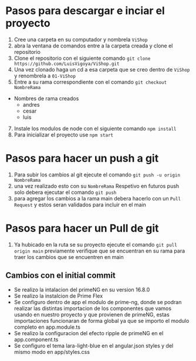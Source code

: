 # Pasos para descargar e inciar el proyecto

1. Cree una carpeta en su computador y nombrela `ViShop`
2. abra la ventana de comandos entre a la carpeta creada y clone el repositorio
3. Clone el repositorio con el siguiente comando `git clone https://github.com/LuisVigoya/ViShop.git`
4. Una vez clonado haga un cd a esa carpeta que se creo dentro de `ViShop` y renombrela a `01-ViShop`
5. Entre a su rama correspondiente con el comando `git checkout NombreRama`
  - Nombres de rama creados
    - andres
    - cesar
    - luis
7. Instale los modulos de node con el siguiente comando `npm install`
6. Para inicializar el proyecto use `npm start`

# Pasos para hacer un push a git

1. Para subir los cambios al git ejecute el comando `git push -u origin NombreRama`
2. una vez realizado esto con su `NombreRama` Respetivo en futuros push solo debera ejecutar el comando `git push`
3. para agregar los cambios a la rama main debera hacerlo con un `Pull Request` y estos seran validados para incluir en el main

# Pasos para hacer un Pull de git
1. Ya hubicado en la ruta se su proyecto ejecute el comando `git pull origin main` previamente verifique que se encuentran  en su rama para traer los cambios que se encuentren en main


## Cambios con el initial commit

- Se realizo la intalacion del primeNG en su version 16.8.0
- Se realizo la instalcion de Prime Flex
- Se configuro dentro de app el modulo de prime-ng, donde se podran realizar las distintas importacion de los componentes
que vamos usando en nuestro proyecto y que provienen de primeNG, estas importaciones funcionaran de forma global ya que se
importo el modulo completo en app.module.ts
- Se realizo la configuracion del efecto ripple de primeNG en el app.component.ts
- Se configuro el tema lara-light-blue en el angular.json styles y del mismo modo en app/styles.css
